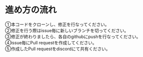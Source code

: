 # 進め方の流れ

①本コードをクローンし、修正を行なってください。  
②修正を行う際はissue毎に新しいブランチを切ってください。  
③修正が終わりましたら、各自のgithubにpushを行なってください。  
④issue毎にPull requestを作成してください。  
⑤作成したPull requestをdiscordにて共有ください。
